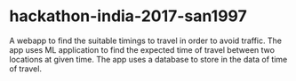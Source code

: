 # hackathon-india-2017-san1997
A webapp to find the suitable timings to travel in order to avoid traffic.
The app uses ML application to find the expected time of travel between two locations at given time.
The app uses a database to store in the data of time of travel.
